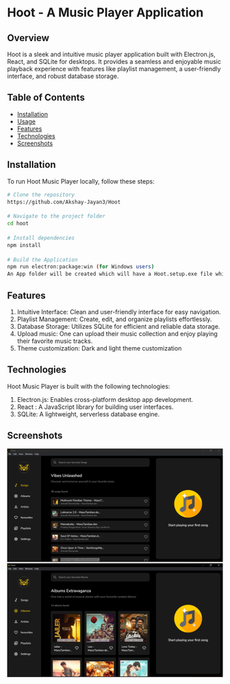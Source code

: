 # Hoot - A Music Player Application

## Overview

Hoot is a sleek and intuitive music player application built with Electron.js, React, and SQLite for desktops. It provides a seamless and enjoyable music playback experience with features like playlist management, a user-friendly interface, and robust database storage.

## Table of Contents

- [Installation](#installation)
- [Usage](#usage)
- [Features](#features)
- [Technologies](#technologies)
- [Screenshots](#screenshots)
  
## Installation <a name="installation"></a>

To run Hoot Music Player locally, follow these steps:

```bash
# Clone the repository
https://github.com/Akshay-Jayan3/Hoot

# Navigate to the project folder
cd hoot

# Install dependencies
npm install

# Build the Application
npm run electron:package:win (for Windows users)
An App folder will be created which will have a Hoot.setup.exe file which can be installed on your device.
```

## Features <a name="Features"></a>
1. Intuitive Interface: Clean and user-friendly interface for easy navigation.
2. Playlist Management: Create, edit, and organize playlists effortlessly.
3. Database Storage: Utilizes SQLite for efficient and reliable data storage.
4. Upload music: One can upload their music collection and enjoy playing their favorite music tracks.
5. Theme customization: Dark and light theme customization

## Technologies <a name="Technologies"></a>
Hoot Music Player is built with the following technologies:

1. Electron.js: Enables cross-platform desktop app development.
2. React : A JavaScript library for building user interfaces.
3. SQLite: A lightweight, serverless database engine.

## Screenshots  <a name="Screenshots"></a>
![Home Section](screenshots/home.png)
![Album Section](screenshots/album.png)





